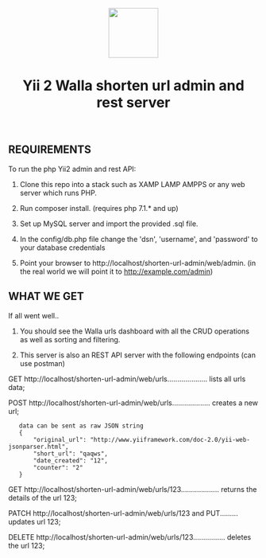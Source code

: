 <p align="center">
    <a href="https://github.com/yiisoft" target="_blank">
        <img src="https://avatars0.githubusercontent.com/u/993323" height="100px">
    </a>
    <h1 align="center">Yii 2 Walla shorten url admin and rest server</h1>
    <br>
</p>


REQUIREMENTS
------------

To run the php Yii2 admin and rest API:

1. Clone this repo into a stack such as XAMP LAMP AMPPS or any web server which runs PHP.

2. Run composer install. (requires php 7.1.* and up)

3. Set up MySQL server and import the provided .sql file.

4. In the config/db.php file change the 'dsn', 'username', and 'password' to your database credentials

5. Point your browser to http://localhost/shorten-url-admin/web/admin. (in the real world we will point it to http://example.com/admin)

WHAT WE GET
-----------
If all went well..

1. You should see the Walla urls dashboard with all the CRUD operations as well as sorting and filtering.

2. This server is also an REST API server with the following endpoints (can use postman)

  GET http://localhost/shorten-url-admin/web/urls.................... lists all urls data;

  POST http://localhost/shorten-url-admin/web/urls................... creates a new url;

       data can be sent as raw JSON string
       {
           "original_url": "http://www.yiiframework.com/doc-2.0/yii-web-jsonparser.html",
           "short_url": "qaqws",
           "date_created": "12",
           "counter": "2"
       }


  GET http://localhost/shorten-url-admin/web/urls/123................... returns the details of the url 123;

  PATCH http://localhost/shorten-url-admin/web/urls/123 and PUT......... updates url 123;

  DELETE http://localhost/shorten-url-admin/web/urls/123................ deletes the url 123;




